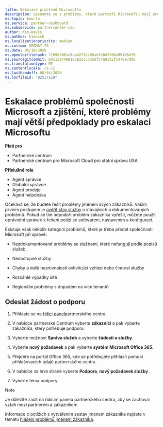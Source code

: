 ```yaml
---
title: Eskalace problémů Microsoftu
description: Seznamte se s problémy, které partneři Microsoftu mají pro své zákazníky vyřešit a které problémy mohou potřebovat k eskalaci společnosti Microsoft.
ms.topic: how-to
ms.service: partner-dashboard
ms.subservice: partnercenter-csp
author: Kim-Davis
ms.author: kimnich
ms.localizationpriority: medium
ms.custom: SEOMAY.20
ms.date: 05/18/2020
ms.openlocfilehash: 77695d061c9ce42f32c95abfd8475064991954f9
ms.sourcegitcommit: 8dc139749916c822c5c438f54a03d2f147697dd5
ms.translationtype: MT
ms.contentlocale: cs-CZ
ms.lasthandoff: 08/04/2020
ms.locfileid: "92527119"
---
```

# <a name="escalate-problems-to-microsoft-and-learn-which-issues-are-more-suited-to-microsoft-escalation"></a>Eskalace problémů společnosti Microsoft a zjištění, které problémy mají větší předpoklady pro eskalaci Microsoftu  

**Platí pro**

- Partnerské centrum
- Partnerské centrum pro Microsoft Cloud pro státní správu USA

**Příslušné role**

- Agent správce
- Globální správce
- Agent prodeje
- Agent helpdesku

Očekává se, že budete řešit problémy jménem svých zákazníků. Vaším prvním postupem je [ověřit stav služby](check-service-health.md) u stávajících a dokumentovaných problémů. Pokud se tím nepodaří problém zákazníka vyřešit, můžete použít oprávnění správce k řešení potíží se softwarem, nastavením a konfigurací.

Existuje však několik kategorií problémů, které je třeba předat společnosti Microsoft při opravě:

- Nezdokumentované problémy se službami, které nefungují podle popisů služeb.

- Nedostupné služby

- Chyby a další nesrovnalosti ovlivňující vzhled nebo činnost služby

- Rozsáhlé výpadky sítě

- Regionální problémy s dopadem na více tenantů

## <a name="submit-a-support-request"></a>Odeslat žádost o podporu

1. Přihlaste se na [řídicí panel](https://partner.microsoft.com/dashboard)partnerského centra.

2. V nabídce partnerské Centrum vyberte **zákazníci** a pak vyberte zákazníka, který potřebuje podporu.

3. Vyberte možnost **Správa služeb** a vyberte **žádosti o služby**.

4. Vyberte **nový požadavek** a pak vyberte **systém Microsoft Office 365**.

5. Přejdete na portál Office 365, kde se potřebujete přihlásit pomocí přihlašovacích údajů partnerského centra.

6. V nabídce na levé straně vyberte **Podpora**, **nový požadavek služby** .

7. Vyberte téma podpory.

>[!NOTE]
>Je důležité začít na řídicím panelu partnerského centra, aby se zachoval vztah mezi partnerem a zákazníkem. 

Informace o potížích s vytvářením sestav jménem zákazníka najdete v tématu [hlášení problémů jménem zákazníka](report-problems-on-behalf-of-a-customer.md).

